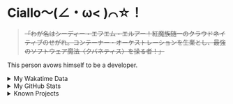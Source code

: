 # Ciallo～(∠・ω< )⌒☆！

> ~~「わが名はシーディー・エフエム・エルアー！紅魔族随一のクラウドネイティブのせがれ。コンテーナー・オーケストレーションを生業とし、最強のソフトウェア魔法〈クバネティス〉を操る者！」~~

This person avows himself to be a developer.

<details>

<summary>My Wakatime Data</summary>

<!--START_SECTION:waka-->
![Lines of code](https://img.shields.io/badge/From%20Hello%20World%20I%27ve%20Written-8.9%20million%20lines%20of%20code-blue)

**🐱 My GitHub Data** 

> 📦 788.0 kB Used in GitHub's Storage 
 > 
> 🏆 837 Contributions in the Year 2024
 > 
> 🚫 Not Opted to Hire
 > 
> 📜 93 Public Repositories 
 > 
> 🔑 29 Private Repositories 
 > 
**I'm an Early 🐤** 

```text
🌞 Morning                2241 commits        ██████░░░░░░░░░░░░░░░░░░░   23.98 % 
🌆 Daytime                4031 commits        ███████████░░░░░░░░░░░░░░   43.13 % 
🌃 Evening                2999 commits        ████████░░░░░░░░░░░░░░░░░   32.09 % 
🌙 Night                  75 commits          ░░░░░░░░░░░░░░░░░░░░░░░░░   00.80 % 
```
📅 **I'm Most Productive on Wednesday** 

```text
Monday                   1166 commits        ███░░░░░░░░░░░░░░░░░░░░░░   12.48 % 
Tuesday                  1648 commits        ████░░░░░░░░░░░░░░░░░░░░░   17.63 % 
Wednesday                1659 commits        ████░░░░░░░░░░░░░░░░░░░░░   17.75 % 
Thursday                 1344 commits        ████░░░░░░░░░░░░░░░░░░░░░   14.38 % 
Friday                   1397 commits        ████░░░░░░░░░░░░░░░░░░░░░   14.95 % 
Saturday                 1147 commits        ███░░░░░░░░░░░░░░░░░░░░░░   12.27 % 
Sunday                   985 commits         ███░░░░░░░░░░░░░░░░░░░░░░   10.54 % 
```


**I Mostly Code in Go** 

```text
Go                       37 repos            █████████░░░░░░░░░░░░░░░░   35.58 % 
TeX                      6 repos             █░░░░░░░░░░░░░░░░░░░░░░░░   05.77 % 
Swift                    4 repos             █░░░░░░░░░░░░░░░░░░░░░░░░   03.85 % 
Rust                     3 repos             █░░░░░░░░░░░░░░░░░░░░░░░░   02.88 % 
Shell                    2 repos             ░░░░░░░░░░░░░░░░░░░░░░░░░   01.92 % 
```




 Last Updated on 05/07/2024 01:23:56 UTC
<!--END_SECTION:waka-->

</details>

<details>
 
 <summary>My GitHub Stats</summary>

[![CDFMLR's github stats](https://github-readme-stats.vercel.app/api?username=cdfmlr&count_private=true&show_icons=true)](https://github.com/anuraghazra/github-readme-stats)
 
</details>

<details>

<summary>Known Projects</summary>

[![Star History Chart](https://api.star-history.com/svg?repos=cdfmlr/pyflowchart,cdfmlr/muvtuber,cdfmlr/crud,cdfmlr/murecom-verse-1,cdfmlr/murecom-intro&type=Date)](https://star-history.com/#cdfmlr/pyflowchart&cdfmlr/muvtuber&cdfmlr/crud&cdfmlr/murecom-verse-1&cdfmlr/murecom-intro&Date)

 </details>
